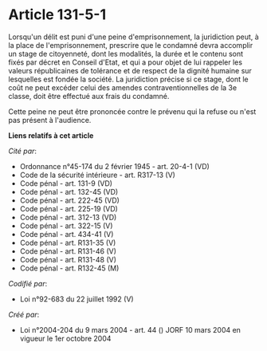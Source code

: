 # Article 131-5-1

Lorsqu'un délit est puni d'une peine d'emprisonnement, la juridiction peut, à la place de l'emprisonnement, prescrire que le
condamné devra accomplir un stage de citoyenneté, dont les modalités, la durée et le contenu sont fixés par décret en Conseil
d'Etat, et qui a pour objet de lui rappeler les valeurs républicaines de tolérance et de respect de la dignité humaine sur
lesquelles est fondée la société. La juridiction précise si ce stage, dont le coût ne peut excéder celui des amendes
contraventionnelles de la 3e classe, doit être effectué aux frais du condamné.

Cette peine ne peut être prononcée contre le prévenu qui la refuse ou n'est pas présent à l'audience.

**Liens relatifs à cet article**

_Cité par_:

  - Ordonnance n°45-174 du 2 février 1945 - art. 20-4-1 (VD)
  - Code de la sécurité intérieure - art. R317-13 (V)
  - Code pénal - art. 131-9 (VD)
  - Code pénal - art. 132-45 (VD)
  - Code pénal - art. 222-45 (VD)
  - Code pénal - art. 225-19 (VD)
  - Code pénal - art. 312-13 (VD)
  - Code pénal - art. 322-15 (V)
  - Code pénal - art. 434-41 (V)
  - Code pénal - art. R131-35 (V)
  - Code pénal - art. R131-46 (V)
  - Code pénal - art. R131-48 (V)
  - Code pénal - art. R132-45 (M)

_Codifié par_:

  - Loi n°92-683 du 22 juillet 1992 (V)

_Créé par_:

  - Loi n°2004-204 du 9 mars 2004 - art. 44 () JORF 10 mars 2004 en vigueur le 1er octobre 2004
